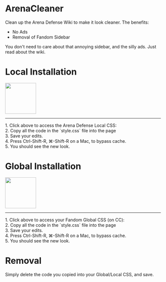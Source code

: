 # ArenaCleaner
Clean up the Arena Defense Wiki to make it look cleaner. The benefits: 
* No Ads
* Removal of Fandom Sidebar 

You don't need to care about that annoying sidebar, and the silly ads. Just read about the wiki. 

# Local Installation
[<img src="http://telegra.ph/file/1ba95bb17f848a70dc0a7.png" style="width:100px;">](https://arenatd.fandom.com/Special:MyPage/common.css/?action=edit)
<hr>
1. Click above to access the Arena Defense Local CSS: <br> 
2. Copy all the code in the `style.css` file into the page <br> 
3. Save your edits. <br> 
4. Press Ctrl-Shift-R, ⌘-Shift-R on a Mac, to bypass cache.<br> 
5. You should see the new look.<br> 


# Global Installation 

[<img src="http://telegra.ph/file/1ba95bb17f848a70dc0a7.png" style="width:100px;">](https://community.fandom.com/wiki/Special:MyPage/global.css?action=edit)
<hr> 
1. Click above to access your Fandom Global CSS (on CC): <br> 
2. Copy all the code in the `style.css` file into the page <br> 
3. Save your edits. <br> 
4. Press Ctrl-Shift-R, ⌘-Shift-R on a Mac, to bypass cache.<br> 
5. You should see the new look.<br> 

# Removal 

Simply delete the code you copied into your Global/Local CSS, and save.
